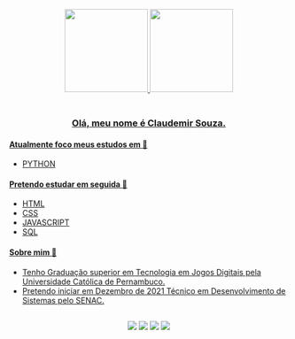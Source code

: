 
<div align="center">
<a href="https://www.linkedin.com/in/claudemirwss/">
<img height="150px" src="https://github-readme-stats.vercel.app/api?username=claudemirws&show_icons=true&theme=tokyonight"/>
<img height="150px" src="https://github-readme-stats.vercel.app/api/top-langs/?username=claudemirws&layout=compact&langs_count=2&custom_title=Linguagens Mais Utilizadas&theme=dark"/>
</div>


<div align="left"> 

<h3 align="center">  <br>
Olá, meu nome é Claudemir Souza. 
<br>
</h3>

#### Atualmente foco meus estudos em 🎯

- PYTHON

#### Pretendo estudar em seguida 📆

- HTML
- CSS
- JAVASCRIPT
- SQL

#### Sobre mim 🧑

- Tenho Graduação superior em Tecnologia em Jogos Digitais pela Universidade Católica de Pernambuco.
- Pretendo iniciar em Dezembro de 2021 Técnico em Desenvolvimento de Sistemas pelo SENAC.

<!-- <img height="40px" src="https://img.shields.io/badge/Python-14354C?style=for-the-badge&logo=python&logoColor=white" /> -->
<!-- <img height="40px" src="https://img.shields.io/badge/HTML5-E34F26?style=for-the-badge&logo=html5&logoColor=white" /> -->
<!--<img height="40px" src="https://img.shields.io/badge/CSS3-1572B6?style=for-the-badge&logo=css3&logoColor=white" /> -->
</div>

##
  
<div align="center"> 
<a href="https://www.facebook.com/claudemir1996" target="_blank"><img src="https://img.shields.io/badge/Facebook-1877F2?style=for-the-badge&logo=facebook&logoColor=white" target="_blank"></a>
<a href="https://instagram.com/claudemirws" target="_blank"><img src="https://img.shields.io/badge/Instagram-E4405F?style=for-the-badge&logo=instagram&logoColor=white" target="_blank"></a>
<a href="https://www.linkedin.com/in/claudemirwss/" target="_blank"><img src="https://img.shields.io/badge/LinkedIn-0077B5?style=for-the-badge&logo=linkedin&logoColor=white" target="_blank"></a> 
<a href = "mailto:claudemirwss@gmail.com"><img src="https://img.shields.io/badge/Gmail-D14836?style=for-the-badge&logo=gmail&logoColor=white" target="_blank"></a>
</div>
